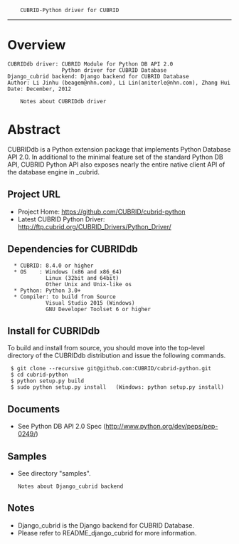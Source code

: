         CUBRID-Python driver for CUBRID
------------------------------------------------------------------------------------------

Overview
========
```
CUBRIDdb driver: CUBRID Module for Python DB API 2.0
                 Python driver for CUBRID Database
Django_cubrid backend: Django backend for CUBRID Database
Author: Li Jinhu (beagem@nhn.com), Li Lin(aniterle@nhn.com), Zhang Hui
Date: December, 2012
```

        Notes about CUBRIDdb driver

Abstract
========
  CUBRIDdb is a Python extension package that implements Python Database API 2.0.
  In additional to the minimal feature set of the standard Python DB API,
  CUBRID Python API also exposes nearly the entire native client API of the
  database engine in _cubrid.


Project URL
-----------
  * Project Home: https://github.com/CUBRID/cubrid-python
  * Latest CUBRID Python Driver: http://ftp.cubrid.org/CUBRID_Drivers/Python_Driver/

Dependencies for CUBRIDdb
-------------------------
```
  * CUBRID: 8.4.0 or higher
  * OS    : Windows (x86 and x86_64)
            Linux (32bit and 64bit)
            Other Unix and Unix-like os
  * Python: Python 3.0+
  * Compiler: to build from Source
            Visual Studio 2015 (Windows)
            GNU Developer Toolset 6 or higher
```

Install for CUBRIDdb
--------------------
  To build and install from source, you should move into the top-level directory
  of the CUBRIDdb distribution and issue the following commands.
 ```
  $ git clone --recursive git@github.com:CUBRID/cubrid-python.git
  $ cd cubrid-python
  $ python setup.py build
  $ sudo python setup.py install   (Windows: python setup.py install)
```
Documents
---------
  * See Python DB API 2.0 Spec (http://www.python.org/dev/peps/pep-0249/)

Samples
-------
  * See directory "samples".


        Notes about Django_cubrid backend

Notes
-----
 * Django_cubrid is the Django backend for CUBRID Database.
 * Please refer to README_django_cubrid for more information.
